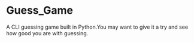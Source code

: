 # Guess_Game

A CLI guessing game built in Python.You may want to give it a try and see how good you are with guessing.
